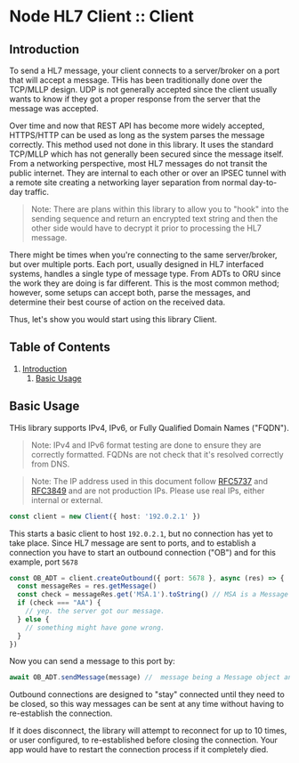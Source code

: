 # Node HL7 Client :: Client

## Introduction

To send a HL7 message, your client connects to a server/broker on a port that will accept a message.
THis has been traditionally done over the TCP/MLLP design.
UDP is not generally accepted
since the client usually wants to know if they got a proper response from the server that the message was accepted.

Over time and now that REST API has become more widely accepted,
HTTPS/HTTP can be used as long as the system parses the message correctly.
This method
used not done in this library.
It uses the standard TCP/MLLP which has not generally been secured since the message itself.
From a networking perspective, most HL7 messages do not transit the public internet.
They are internal to each other or over an IPSEC tunnel with a remote site
creating a networking layer separation from normal day-to-day traffic. 

> Note: There are plans within this library to allow you to "hook" into the sending sequence and return an encrypted text string and then the other side would have to decrypt it prior to processing the HL7 message.

There might be times when you're connecting to the same server/broker, but over multiple ports.
Each port, usually designed in HL7 interfaced systems, handles a single type of message type.
From ADTs to ORU since the work they are doing is far different.
This is the most common method;
however, some setups can accept both,
parse the messages, and determine their best course of action on the received data.

Thus, let's show you would start using this library Client.

## Table of Contents

1. [Introduction](#introduction)
   1. [Basic Usage](#basic-usage)

## Basic Usage

THis library supports IPv4, IPv6, or Fully Qualified Domain Names ("FQDN").

> Note: IPv4 and IPv6 format testing are done to ensure they are correctly formatted. FQDNs are not check that it's resolved correctly from DNS.

> Note: The IP address used in this document follow [RFC5737](https://datatracker.ietf.org/doc/html/rfc5737) and [RFC3849](https://datatracker.ietf.org/doc/html/rfc3849) and are not production IPs. Please use real IPs, either internal or external.

```ts
const client = new Client({ host: '192.0.2.1' })
```

This starts a basic client to host ```192.0.2.1```, but no connection has yet to take place.
Since HL7 message are sent to ports,
and to establish a connection you have to start an outbound connection ("OB") and for this example, port `5678`

```ts
const OB_ADT = client.createOutbound({ port: 5678 }, async (res) => {
  const messageRes = res.getMessage()
  const check = messageRes.get('MSA.1').toString() // MSA is a Message Acknoedlgement Segment
  if (check === "AA") {
    // yep. the server got our message.
  } else {
    // something might have gone wrong.
  }
})
```

Now you can send a message to this port by:

```ts
await OB_ADT.sendMessage(message) //  message being a Message object and not the string of the message.
```

Outbound connections are designed to "stay" connected until they need to be closed,
so this way messages can be sent at any time without having to re-establish the connection.

If it does disconnect, the library will attempt to reconnect for up to 10 times,
or user configured, to re-established before closing the connection.
Your app would have to restart the connection process if it completely died.


